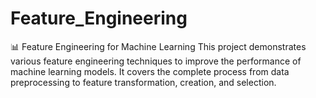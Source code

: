 # Feature_Engineering
  📊 Feature Engineering for Machine Learning This project demonstrates various feature engineering techniques to improve the performance of machine learning models. It covers the complete process from data preprocessing to feature transformation, creation, and selection.
